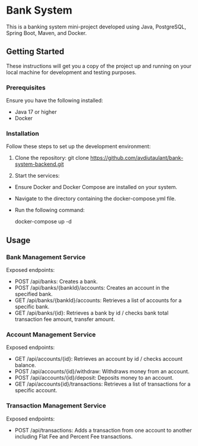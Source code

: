 # Bank System

This is a banking system mini-project developed using Java, PostgreSQL, Spring Boot, Maven, and Docker.

## Getting Started

These instructions will get you a copy of the project up and running on your local machine for development and testing purposes.

### Prerequisites

Ensure you have the following installed:

- Java 17 or higher
- Docker

### Installation

Follow these steps to set up the development environment:

1. Clone the repository:
git clone https://github.com/avdiutaulant/bank-system-backend.git

 
2. Start the services:
- Ensure Docker and Docker Compose are installed on your system.
- Navigate to the directory containing the docker-compose.yml file.
- Run the following command:
  
  docker-compose up -d

## Usage

### Bank Management Service

Exposed endpoints:

- POST /api/banks: Creates a bank.
- POST /api/banks/{bankId}/accounts: Creates an account in the specified bank.
- GET /api/banks/{bankId}/accounts: Retrieves a list of accounts for a specific bank.
- GET /api/banks/{id}: Retrieves a bank by id / checks bank total transaction fee amount, transfer amount.

### Account Management Service

Exposed endpoints:

- GET /api/accounts/{id}: Retrieves an account by id / checks account balance.
- POST /api/accounts/{id}/withdraw: Withdraws money from an account.
- POST /api/accounts/{id}/deposit: Deposits money to an account.
- GET /api/accounts{id}/transactions: Retrieves a list of transactions for a specific account.

### Transaction Management Service

Exposed endpoints:

- POST /api/transactions: Adds a transaction from one account to another including Flat Fee and Percent Fee transactions.



